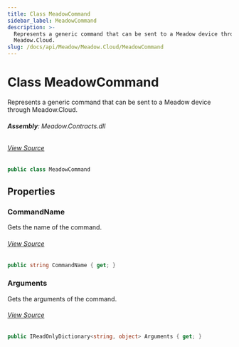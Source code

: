 ```yaml
---
title: Class MeadowCommand
sidebar_label: MeadowCommand
description: >-
  Represents a generic command that can be sent to a Meadow device through
  Meadow.Cloud.
slug: /docs/api/Meadow/Meadow.Cloud/MeadowCommand
---
```

# Class MeadowCommand
Represents a generic command that can be sent to a Meadow device through Meadow.Cloud.

###### **Assembly**: Meadow.Contracts.dll
###### [View Source](https://github.com/WildernessLabs/Meadow.Contracts.git/blob/develop/Source/Meadow.Contracts/Cloud/MeadowCommand.cs#L9)
```csharp title="Declaration"
public class MeadowCommand
```
## Properties
### CommandName
Gets the name of the command.
###### [View Source](https://github.com/WildernessLabs/Meadow.Contracts.git/blob/develop/Source/Meadow.Contracts/Cloud/MeadowCommand.cs#L41)
```csharp title="Declaration"
public string CommandName { get; }
```
### Arguments
Gets the arguments of the command.
###### [View Source](https://github.com/WildernessLabs/Meadow.Contracts.git/blob/develop/Source/Meadow.Contracts/Cloud/MeadowCommand.cs#L46)
```csharp title="Declaration"
public IReadOnlyDictionary<string, object> Arguments { get; }
```
